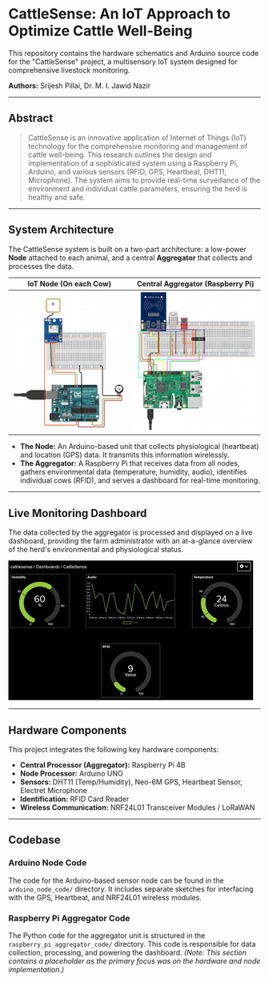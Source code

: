 # CattleSense: An IoT Approach to Optimize Cattle Well-Being

This repository contains the hardware schematics and Arduino source code for the "CattleSense" project, a multisensory IoT system designed for comprehensive livestock monitoring.

**Authors:** Srijesh Pillai, Dr. M. I. Jawid Nazir

---

## Abstract
> CattleSense is an innovative application of Internet of Things (IoT) technology for the comprehensive monitoring and management of cattle well-being. This research outlines the design and implementation of a sophisticated system using a Raspberry Pi, Arduino, and various sensors (RFID, GPS, Heartbeat, DHT11, Microphone). The system aims to provide real-time surveillance of the environment and individual cattle parameters, ensuring the herd is healthy and safe.

---

## System Architecture

The CattleSense system is built on a two-part architecture: a low-power **Node** attached to each animal, and a central **Aggregator** that collects and processes the data.

| IoT Node (On each Cow) | Central Aggregator (Raspberry Pi) |
| :---: | :---: |
| <img src="arduino-node-code/assets/node_circuit_diagram.png" width="350"> | <img src="arduino-node-code/assets/aggregator_circuit_diagram.png" width="350"> |

*   **The Node:** An Arduino-based unit that collects physiological (heartbeat) and location (GPS) data. It transmits this information wirelessly.
*   **The Aggregator:** A Raspberry Pi that receives data from all nodes, gathers environmental data (temperature, humidity, audio), identifies individual cows (RFID), and serves a dashboard for real-time monitoring.

---

## Live Monitoring Dashboard

The data collected by the aggregator is processed and displayed on a live dashboard, providing the farm administrator with an at-a-glance overview of the herd's environmental and physiological status.

![CattleSense Dashboard](arduino-node-code/assets/dashboard_screenshot.png)

---

## Hardware Components

This project integrates the following key hardware components:
*   **Central Processor (Aggregator):** Raspberry Pi 4B
*   **Node Processor:** Arduino UNO
*   **Sensors:** DHT11 (Temp/Humidity), Neo-6M GPS, Heartbeat Sensor, Electret Microphone
*   **Identification:** RFID Card Reader
*   **Wireless Communication:** NRF24L01 Transceiver Modules / LoRaWAN

---

## Codebase

### Arduino Node Code
The code for the Arduino-based sensor node can be found in the `arduino_node_code/` directory. It includes separate sketches for interfacing with the GPS, Heartbeat, and NRF24L01 wireless modules.

### Raspberry Pi Aggregator Code
The Python code for the aggregator unit is structured in the `raspberry_pi_aggregator_code/` directory. This code is responsible for data collection, processing, and powering the dashboard. *(Note: This section contains a placeholder as the primary focus was on the hardware and node implementation.)*
